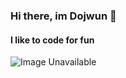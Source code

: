 ### Hi there, im Dojwun 👋
#### I like to code for fun
 

<img src="https://raw.githubusercontent.com/dojwun/dojwun/master/addons/gif.gif" alt="Image Unavailable">
<!-- <img src="https://raw.githubusercontent.com/dojwun/dojwun/master/addons/TnJM.png" alt="Image Unavailable"> -->


<!--  ![](https://komarev.com/ghpvc/?username=dojwun&color=gray&label=VIEWS&style=plastic)-->
<!-- ![Profile views](https://gpvc.arturio.dev/dojwun) -->
 

